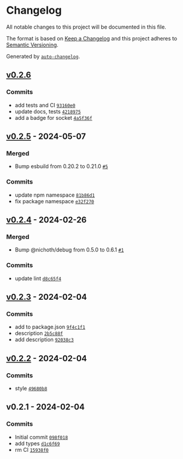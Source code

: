# Changelog

All notable changes to this project will be documented in this file.

The format is based on [Keep a Changelog](https://keepachangelog.com/en/1.0.0/)
and this project adheres to [Semantic Versioning](https://semver.org/spec/v2.0.0.html).

Generated by [`auto-changelog`](https://github.com/CookPete/auto-changelog).

## [v0.2.6](https://github.com/bicycle-codes/catch-links/compare/v0.2.5...v0.2.6)

### Commits

- add tests and CI [`93160e0`](https://github.com/bicycle-codes/catch-links/commit/93160e05122dcadf430387f03bd4eb9d395a8528)
- update docs, tests [`4218975`](https://github.com/bicycle-codes/catch-links/commit/42189755a92964f6f17c0f64dfdaed4b094665a8)
- add a badge for socket [`4a5f36f`](https://github.com/bicycle-codes/catch-links/commit/4a5f36f205b6e07a71a4cf2aa5ebd21536b830c2)

## [v0.2.5](https://github.com/bicycle-codes/catch-links/compare/v0.2.4...v0.2.5) - 2024-05-07

### Merged

- Bump esbuild from 0.20.2 to 0.21.0 [`#5`](https://github.com/bicycle-codes/catch-links/pull/5)

### Commits

- update npm namespace [`81b86d1`](https://github.com/bicycle-codes/catch-links/commit/81b86d1f367cf38a15819ae6872d6dc8ea27036d)
- fix package namespace [`e32f270`](https://github.com/bicycle-codes/catch-links/commit/e32f270d6d6dd4198b1e2642cd49f740db2a69c2)

## [v0.2.4](https://github.com/bicycle-codes/catch-links/compare/v0.2.3...v0.2.4) - 2024-02-26

### Merged

- Bump @nichoth/debug from 0.5.0 to 0.6.1 [`#1`](https://github.com/bicycle-codes/catch-links/pull/1)

### Commits

- update lint [`d8c65f4`](https://github.com/bicycle-codes/catch-links/commit/d8c65f4cf7669b2fc3146a0d82213e4412907f77)

## [v0.2.3](https://github.com/bicycle-codes/catch-links/compare/v0.2.2...v0.2.3) - 2024-02-04

### Commits

- add to package.json [`9f4c1f1`](https://github.com/bicycle-codes/catch-links/commit/9f4c1f1da3e6652e9d98454967f6a35d4c37c656)
- description [`2b5c88f`](https://github.com/bicycle-codes/catch-links/commit/2b5c88f3a7fb5073b6e9bd7cc2260de15639c925)
- add description [`92038c3`](https://github.com/bicycle-codes/catch-links/commit/92038c3ec7f16766d6adc45427297833a8275d3b)

## [v0.2.2](https://github.com/bicycle-codes/catch-links/compare/v0.2.1...v0.2.2) - 2024-02-04

### Commits

- style [`49680b8`](https://github.com/bicycle-codes/catch-links/commit/49680b8a509c44f3efebd472174f1823addfdb79)

## v0.2.1 - 2024-02-04

### Commits

- Initial commit [`098f018`](https://github.com/bicycle-codes/catch-links/commit/098f018202f5d592394dde2bff161b488a1041b6)
- add types [`d1c6f69`](https://github.com/bicycle-codes/catch-links/commit/d1c6f69e18165b6083f78003de4dfe6f2c355bf8)
- rm CI [`15938f0`](https://github.com/bicycle-codes/catch-links/commit/15938f0f1253c60c67eb092b7a2c19bb8efd91ed)
